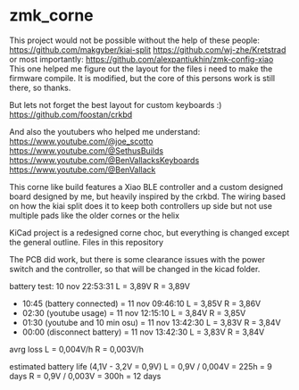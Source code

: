 # zmk_corne

This project would not be possible without the help of these people:
https://github.com/makgyber/kiai-split
https://github.com/wj-zhe/Kretstrad
or most importantly:
https://github.com/alexpantiukhin/zmk-config-xiao
This one helped me figure out the layout for the files i need to make the firmware compile. It is modified, but the core of this persons work is still there, so thanks.

But lets not forget the best layout for custom keyboards :)
https://github.com/foostan/crkbd

And also the youtubers who helped me understand:
https://www.youtube.com/@joe_scotto
https://www.youtube.com/@SethusBuilds
https://www.youtube.com/@BenVallacksKeyboards
https://www.youtube.com/@BenVallack

This corne like build features a Xiao BLE controller and a custom designed board designed by me, but heavily inspired by the crkbd.
The wiring based on how the kiai split does it to keep both controllers up side but not use multiple pads like the older cornes or the helix

KiCad project is a redesigned corne choc, but everything is changed except the general outline. Files in this repository

The PCB did work, but there is some clearance issues with the power switch and the controller, so that will be changed in the kicad folder.

battery test:
10 nov 22:53:31 L = 3,89V R = 3,89V
+ 10:45 (battery connected) =
11 nov 09:46:10 L = 3,85V R = 3,86V
+ 02:30 (youtube usage) =
11 nov 12:15:10 L = 3,84V R = 3,85V
+ 01:30 (youtube and 10 min osu) =
11 nov 13:42:30 L = 3,83V R = 3,84V
+ 00:00 (disconnect battery) =
11 nov 13:42:30 L = 3,83V R = 3,84V


avrg loss
  L = 0,004V/h
  R = 0,003V/h

estimated battery life (4,1V - 3,2V = 0,9V)
  L = 0,9V / 0,004V = 225h = 9 days
  R = 0,9V / 0,003V = 300h = 12 days